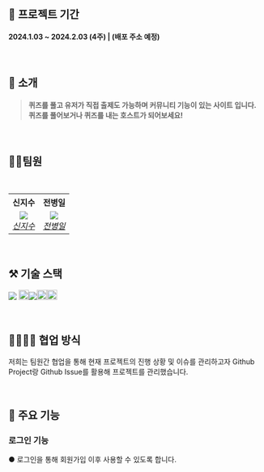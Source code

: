  ## 📆 프로젝트 기간
#### 2024.1.03 ~ 2024.2.03 (4주)  | (배포 주소 예정)

<br/>

## 📑 소개
#### <blockquote>퀴즈를 풀고 유저가 직접 출제도 가능하며 커뮤니티 기능이 있는 사이트 입니다. <br/> 퀴즈를 풀어보거나 퀴즈를 내는 호스트가 되어보세요!</blockquote>

<br/>

## 💇‍♂️팀원  

<br/>

<table>
    <tr align="center">
        <th><B>신지수<B></th>
        <th><B>전병일<B></th>
    </tr>
    <tr align="center">
        <td>
            <img src="https://avatars.githubusercontent.com/u/114233139?v=4?size=150">
            <br>
            <a href="https://github.com/catmaker"><I>신지수</I></a>
        </td>
        <td>
            <img src="#">
            <br>
            <a href="https://github.com/"><I>전병일</I></a>
        </td>
</table>

<br/>

## ⚒ 기술 스택
  <img src="https://img.shields.io/badge/mysql-4479A1?style=for-the-badge&logo=mysql&logoColor=white"> <img src="https://img.shields.io/badge/Next.js-000?style=for-the-badge&logo=Next.js&logoColor=fff" height="20px"/><img src="https://img.shields.io/badge/Typescript-3178C6?style=flat-square&logo=TypeScript&logoColor=fff"/><img src="https://img.shields.io/badge/MongoDB-47A248?style=for-the-badge&logo=MongoDB&logoColor=fff" height="20px"/><img src="https://img.shields.io/badge/Axios-5A29E4?style=for-the-badge&logo=Axios&logoColor=fff" height="20px"/>

<br/>

## 👨‍👩‍👧‍👦 협업 방식
저희는 팀원간 협업을 통해 현재 프로젝트의 진행 상황 및 이슈를 관리하고자 Github Project랑 Github Issue를 활용해 프로젝트를 관리했습니다.

<br/>

## 🚀 주요 기능

### 로그인 기능
● 로그인을 통해 회원가입 이후 사용할 수 있도록 합니다.

